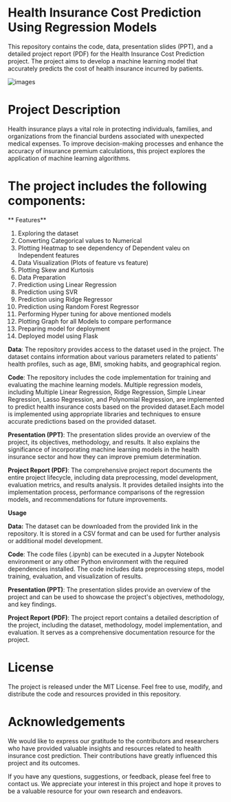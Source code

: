 # Health Insurance Cost Prediction Using Regression Models

This repository contains the code, data, presentation slides (PPT), and a detailed project report (PDF) for the Health Insurance Cost Prediction project. The project aims to develop a machine learning model that accurately predicts the cost of health insurance incurred by patients.

   ![images](https://github.com/Muskan1425/Health-Insurance-Cost-Prediction/assets/109355729/0db1eadb-38d5-47ab-8f96-cded1c3ce64e)


# Project Description

Health insurance plays a vital role in protecting individuals, families, and organizations from the financial burdens associated with unexpected medical expenses. To improve decision-making processes and enhance the accuracy of insurance premium calculations, this project explores the application of machine learning algorithms.

# The project includes the following components:

** Features**
 
1. Exploring the dataset
2. Converting Categorical values to Numerical
3. Plotting Heatmap to see dependency of Dependent valeu on Independent features
4. Data Visualization (Plots of feature vs feature)
5. Plotting Skew and Kurtosis
6. Data Preparation
7. Prediction using Linear Regression
8. Prediction using SVR
9. Prediction using Ridge Regressor
10. Prediction using Random Forest Regressor
11. Performing Hyper tuning for above mentioned models
12. Plotting Graph for all Models to compare performance
13. Preparing model for deployment
14. Deployed model using Flask

**Data**: The repository provides access to the dataset used in the project. The dataset contains information about various parameters related to patients' health profiles, such as age, BMI, smoking habits, and geographical region.

**Code**: The repository includes the code implementation for training and evaluating the machine learning models. Multiple regression models, including Multiple Linear Regression, Ridge Regression, Simple Linear Regression, Lasso Regression, and Polynomial Regression, are implemented to predict health insurance costs based on the provided dataset.Each model is implemented using appropriate libraries and techniques to ensure accurate predictions based on the provided dataset.

**Presentation (PPT)**: The presentation slides provide an overview of the project, its objectives, methodology, and results. It also explains the significance of incorporating machine learning models in the health insurance sector and how they can improve premium determination.

**Project Report (PDF)**: The comprehensive project report documents the entire project lifecycle, including data preprocessing, model development, evaluation metrics, and results analysis. It provides detailed insights into the implementation process, performance comparisons of the regression models, and recommendations for future improvements.

**Usage**

**Data:** The dataset can be downloaded from the provided link in the repository. It is stored in a CSV format and can be used for further analysis or additional model development.

**Code**: The code files (.ipynb) can be executed in a Jupyter Notebook environment or any other Python environment with the required dependencies installed. The code includes data preprocessing steps, model training, evaluation, and visualization of results.

**Presentation (PPT)**: The presentation slides provide an overview of the project and can be used to showcase the project's objectives, methodology, and key findings.

**Project Report (PDF)**: The project report contains a detailed description of the project, including the dataset, methodology, model implementation, and evaluation. It serves as a comprehensive documentation resource for the project.

# License
The project is released under the MIT License. Feel free to use, modify, and distribute the code and resources provided in this repository.

# Acknowledgements
We would like to express our gratitude to the contributors and researchers who have provided valuable insights and resources related to health insurance cost prediction. Their contributions have greatly influenced this project and its outcomes.

If you have any questions, suggestions, or feedback, please feel free to contact us. We appreciate your interest in this project and hope it proves to be a valuable resource for your own research and endeavors.
